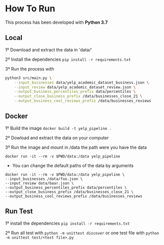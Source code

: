# How To Run

This process has been developed with **Python 3.7**

## Local
1º Download and extract the data in 'data/'

2º Install the dependencies `pip install -r requirements.txt`

3º Run the process with
```bash
python3 src/main.py \
    --input_businesses data/yelp_academic_dataset_business.json \
    --input_review data/yelp_academic_dataset_review.json \
    --output_business_percentiles_prefix data/percentiles \
    --output_close_business_prefix /data/businesses_close_21 \
    --output_business_cool_reviews_prefix /data/businesses_reviews
```
## Docker
1º Build the image `docker build -t yelp_pipeline .`

2º Dowload and extract the data on your computer

3º Run the image and mount in /data the path were you have the data
```
docker run -it --rm -v $PWD/data:/data yelp_pipeline
```
* You can change the default paths of the data by arguments 
```
docker run -it --rm -v $PWD/data:/data yelp_pipeline \ 
--input_businesses /data/foo.json \
--input_review data/baar.json \
--output_business_percentiles_prefix data/percentiles \
--output_close_business_prefix /data/businesses_close_21 \
--output_business_cool_reviews_prefix /data/businesses_reviews
```


## Run Test

1º install the dependencies `pip install -r requirements.txt`

2º Run all test with `python -m unittest discover` or one test file with `python -m unittest test/<test file>.py`
